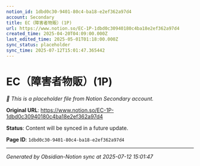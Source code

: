 ```yaml
---
notion_id: 1dbd0c30-9401-80c4-ba18-e2ef362a97d4
account: Secondary
title: EC（障害者物販）(1P)
url: https://www.notion.so/EC-1P-1dbd0c30940180c4ba18e2ef362a97d4
created_time: 2025-04-20T04:09:00.000Z
last_edited_time: 2025-05-01T01:18:00.000Z
sync_status: placeholder
sync_time: 2025-07-12T15:01:47.365442
---
```


# EC（障害者物販）(1P)

*🔄 This is a placeholder file from Notion Secondary account.*

**Original URL**: https://www.notion.so/EC-1P-1dbd0c30940180c4ba18e2ef362a97d4

**Status**: Content will be synced in a future update.

**Page ID**: `1dbd0c30-9401-80c4-ba18-e2ef362a97d4`

---

*Generated by Obsidian-Notion sync at 2025-07-12 15:01:47*

